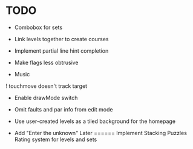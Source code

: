 TODO
====
- Combobox for sets
- Link levels together to create courses

- Implement partial line hint completion
- Make flags less obtrusive
- Music

! touchmove doesn't track target
- Enable drawMode switch
- Omit faults and par info from edit mode

- Use user-created levels as a tiled background for the homepage
- Add "Enter the unknown"
Later
======
Implement Stacking Puzzles
Rating system for levels and sets